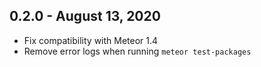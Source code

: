 ## 0.2.0 - August 13, 2020

- Fix compatibility with Meteor 1.4
- Remove error logs when running `meteor test-packages`
